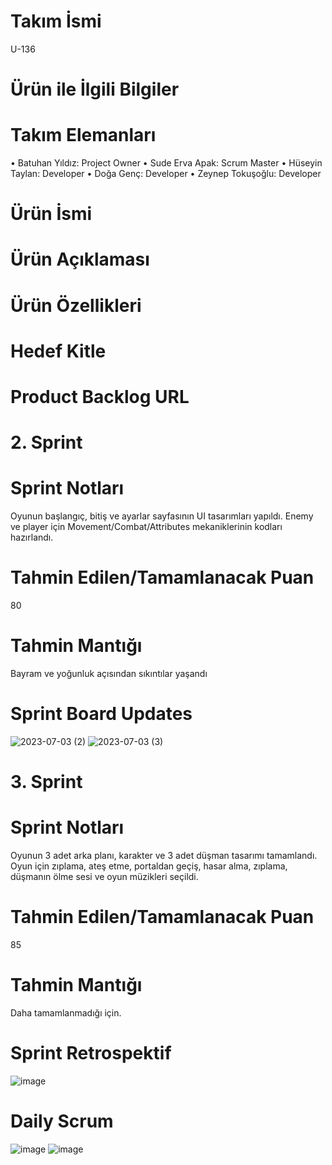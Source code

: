 # Takım İsmi
U-136
# Ürün ile İlgili Bilgiler 
# Takım Elemanları
•	Batuhan Yıldız: Project Owner
•	Sude Erva Apak: Scrum Master
•	Hüseyin Taylan: Developer
•	Doğa Genç: Developer
•	Zeynep Tokuşoğlu: Developer
# Ürün İsmi
# Ürün Açıklaması
# Ürün Özellikleri
# Hedef Kitle
# Product Backlog URL
#
#
# 2. Sprint
# Sprint Notları
Oyunun başlangıç, bitiş ve ayarlar sayfasının UI tasarımları yapıldı. Enemy ve player için Movement/Combat/Attributes mekaniklerinin kodları hazırlandı.
# Tahmin Edilen/Tamamlanacak Puan
80
# Tahmin Mantığı
Bayram ve yoğunluk açısından sıkıntılar yaşandı
# Sprint Board Updates
![2023-07-03 (2)](https://github.com/EVVBatuhan/O-136-GoogleOUA/assets/107678116/c0664299-1390-4283-acd9-2147a2d5bb26)
![2023-07-03 (3)](https://github.com/EVVBatuhan/O-136-GoogleOUA/assets/107678116/927b4fb3-e860-47da-b999-28ae8c56ece8)
#
#
# 3. Sprint
# Sprint Notları
Oyunun 3 adet arka planı, karakter ve 3 adet düşman tasarımı tamamlandı. Oyun için zıplama, ateş etme, portaldan geçiş, hasar alma, zıplama, düşmanın ölme sesi ve oyun müzikleri seçildi.
#  Tahmin Edilen/Tamamlanacak Puan
85
# Tahmin Mantığı
Daha tamamlanmadığı için.
# Sprint Retrospektif
![image](https://github.com/EVVBatuhan/O-136-GoogleOUA/assets/107678116/9fcfa826-1f62-4836-a9ae-97aeaa4b326d)
# Daily Scrum
![image](https://github.com/EVVBatuhan/O-136-GoogleOUA/assets/107678116/c8405163-d2a5-42cc-8aa8-09400cc2f93b)
![image](https://github.com/EVVBatuhan/O-136-GoogleOUA/assets/107678116/18092644-37e9-4d54-b039-c8f4f1aa87a5)
